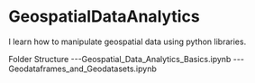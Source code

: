 # GeospatialDataAnalytics
I learn how to manipulate geospatial data using python libraries. 

Folder Structure
---Geospatial_Data_Analytics_Basics.ipynb
---Geodataframes_and_Geodatasets.ipynb
